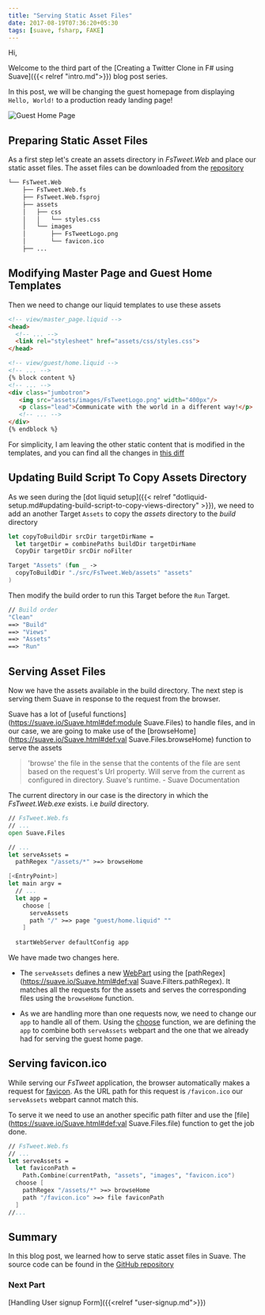 ```yaml
---
title: "Serving Static Asset Files"
date: 2017-08-19T07:36:20+05:30
tags: [suave, fsharp, FAKE]
---
```


Hi,

Welcome to the third part of the [Creating a Twitter Clone in F# using Suave]({{< relref "intro.md">}}) blog post series.

In this post, we will be changing the guest homepage from displaying `Hello, World!` to a production ready landing page!

![Guest Home Page](/img/fsharp/series/fstweet/guest-home-page.png)

## Preparing Static Asset Files

As a first step let's create an assets directory in *FsTweet.Web* and place our static asset files. The asset files can be downloaded from the [repository](https://github.com/demystifyfp/FsTweet/tree/v0.2/src/FsTweet.Web/assets)

```bash
└── FsTweet.Web
    ├── FsTweet.Web.fs
    ├── FsTweet.Web.fsproj
    ├── assets
    │   ├── css
    │   │   └── styles.css
    │   └── images
    │       ├── FsTweetLogo.png
    │       └── favicon.ico
    ├── ...
```

## Modifying Master Page and Guest Home Templates

Then we need to change our liquid templates to use these assets

```html
<!-- view/master_page.liquid -->
<head>
  <!-- ... -->
  <link rel="stylesheet" href="assets/css/styles.css">
</head>
```

```html
<!-- view/guest/home.liquid -->
<!-- ... -->
{% block content %}
<!-- ... -->
<div class="jumbotron">
   <img src="assets/images/FsTweetLogo.png" width="400px"/>
   <p class="lead">Communicate with the world in a different way!</p>
   <!-- ... -->
</div>
{% endblock %}
```

For simplicity, I am leaving the other static content that is modified in the templates, and you can find all the changes in [this diff](https://github.com/demystifyfp/FsTweet/commit/ae233c5407900b32af682407d902621e0a17bd38#diff-62ccd7caf19fda6d153b1958919d1f9d)

## Updating Build Script To Copy Assets Directory

As we seen during the [dot liquid setup]({{< relref "dotliquid-setup.md#updating-build-script-to-copy-views-directory" >}}), we need to add an another Target `Assets` to copy the *assets* directory to the *build* directory

```fsharp
let copyToBuildDir srcDir targetDirName =
  let targetDir = combinePaths buildDir targetDirName
  CopyDir targetDir srcDir noFilter

Target "Assets" (fun _ ->
  copyToBuildDir "./src/FsTweet.Web/assets" "assets"
)
```

Then modify the build order to run this Target before the `Run` Target.

```fsharp
// Build order
"Clean"
==> "Build"
==> "Views"
==> "Assets"
==> "Run"
```

## Serving Asset Files 

Now we have the assets available in the build directory. The next step is serving them Suave in response to the request from the browser. 

Suave has a lot of [useful functions](https://suave.io/Suave.html#def:module Suave.Files) to handle files, and in our case, we are going to make use of the [browseHome](https://suave.io/Suave.html#def:val Suave.Files.browseHome) function to serve the assets

> 'browse' the file in the sense that the contents of the file are sent based on the request's Url property. Will serve from the current as configured in directory. Suave's runtime. - Suave Documentation

The current directory in our case is the directory in which the *FsTweet.Web.exe* exists. i.e *build* directory.

```fsharp
// FsTweet.Web.fs
// ...
open Suave.Files

// ...
let serveAssets =
  pathRegex "/assets/*" >=> browseHome

[<EntryPoint>]
let main argv =
  // ...
  let app = 
    choose [
      serveAssets
      path "/" >=> page "guest/home.liquid" ""
    ]
    
  startWebServer defaultConfig app
```

We have made two changes here.

* The `serveAssets` defines a new [WebPart](https://theimowski.gitbooks.io/suave-music-store/content/en/webpart.html) using the [pathRegex](https://suave.io/Suave.html#def:val Suave.Filters.pathRegex). It matches all the requests for the assets and serves the corresponding files using the `browseHome` function.

* As we are handling more than one requests now, we need to change our `app` to handle all of them. Using the [choose](https://suave.io/composing.html) function, we are defining the `app` to combine both `serveAssets` webpart and the one that we already had for serving the guest home page. 


## Serving favicon.ico

While serving our *FsTweet* application, the browser automatically makes a request for [favicon](https://en.wikipedia.org/wiki/Favicon). As the URL path for this request is `/favicon.ico` our `serveAssets` webpart cannot match this. 

To serve it we need to use an another specific path filter and use the [file](https://suave.io/Suave.html#def:val Suave.Files.file) function to get the job done.


```fsharp
// FsTweet.Web.fs
// ...
let serveAssets =
  let faviconPath = 
    Path.Combine(currentPath, "assets", "images", "favicon.ico")
  choose [
    pathRegex "/assets/*" >=> browseHome
    path "/favicon.ico" >=> file faviconPath
  ]
//...
```

## Summary

In this blog post, we learned how to serve static asset files in Suave. The source code can be found in the [GitHub repository](https://github.com/demystifyfp/FsTweet/tree/v0.2)

### Next Part

[Handling User signup Form]({{<relref "user-signup.md">}}) 